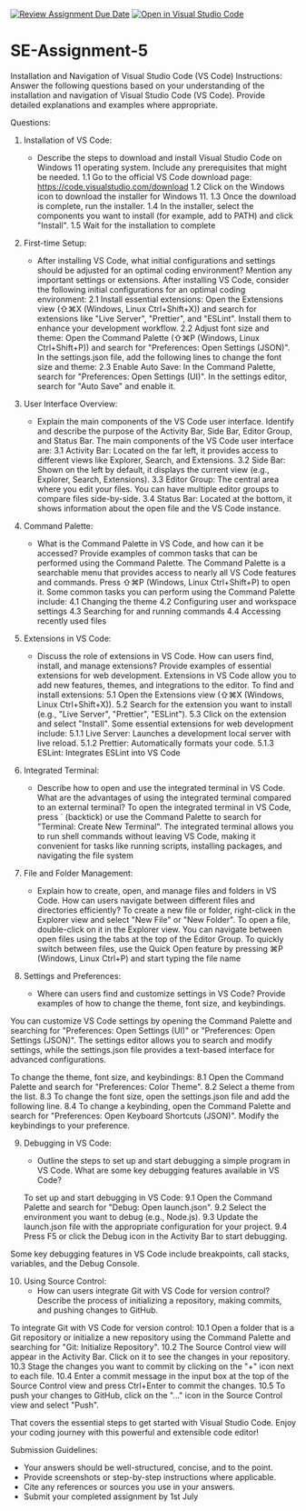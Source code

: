 [![Review Assignment Due Date](https://classroom.github.com/assets/deadline-readme-button-22041afd0340ce965d47ae6ef1cefeee28c7c493a6346c4f15d667ab976d596c.svg)](https://classroom.github.com/a/XoLGRbHq)
[![Open in Visual Studio Code](https://classroom.github.com/assets/open-in-vscode-2e0aaae1b6195c2367325f4f02e2d04e9abb55f0b24a779b69b11b9e10269abc.svg)](https://classroom.github.com/online_ide?assignment_repo_id=15272981&assignment_repo_type=AssignmentRepo)
# SE-Assignment-5
Installation and Navigation of Visual Studio Code (VS Code)
 Instructions:
Answer the following questions based on your understanding of the installation and navigation of Visual Studio Code (VS Code). Provide detailed explanations and examples where appropriate.

 Questions:

1. Installation of VS Code:
   - Describe the steps to download and install Visual Studio Code on Windows 11 operating system. Include any prerequisites that might be needed.
 1.1  Go to the official VS Code download page: https://code.visualstudio.com/download
1.2 Click on the Windows icon to download the installer for Windows 11.
1.3 Once the download is complete, run the installer.
1.4 In the installer, select the components you want to install (for example, add to PATH) and click "Install".
1.5 Wait for the installation to complete

2. First-time Setup:
   - After installing VS Code, what initial configurations and settings should be adjusted for an optimal coding environment? Mention any important settings or extensions.
After installing VS Code, consider the following initial configurations for an optimal coding environment:
2.1 Install essential extensions: Open the Extensions view (⇧⌘X (Windows, Linux Ctrl+Shift+X)) and search for extensions like "Live Server", "Prettier", and "ESLint". Install them to enhance your development workflow.
2.2 Adjust font size and theme: Open the Command Palette (⇧⌘P (Windows, Linux Ctrl+Shift+P)) and search for "Preferences: Open Settings (JSON)". In the settings.json file, add the following lines to change the font size and theme:
2.3 Enable Auto Save: In the Command Palette, search for "Preferences: Open Settings (UI)". In the settings editor, search for "Auto Save" and enable it.

3. User Interface Overview:
   - Explain the main components of the VS Code user interface. Identify and describe the purpose of the Activity Bar, Side Bar, Editor Group, and Status Bar.
The main components of the VS Code user interface are:
3.1 Activity Bar: Located on the far left, it provides access to different views like Explorer, Search, and Extensions.
3.2 Side Bar: Shown on the left by default, it displays the current view (e.g., Explorer, Search, Extensions).
3.3 Editor Group: The central area where you edit your files. You can have multiple editor groups to compare files side-by-side.
3.4 Status Bar: Located at the bottom, it shows information about the open file and the VS Code instance.
4. Command Palette:
   - What is the Command Palette in VS Code, and how can it be accessed? Provide examples of common tasks that can be performed using the Command Palette.
  The Command Palette is a searchable menu that provides access to nearly all VS Code features and commands. Press ⇧⌘P (Windows, Linux Ctrl+Shift+P) to open it. Some common tasks you can perform using the Command Palette include:
4.1 Changing the theme
4.2 Configuring user and workspace settings
4.3 Searching for and running commands
4.4 Accessing recently used files 

5. Extensions in VS Code:
   - Discuss the role of extensions in VS Code. How can users find, install, and manage extensions? Provide examples of essential extensions for web development.
   Extensions in VS Code allow you to add new features, themes, and integrations to the editor. To find and install extensions:
5.1 Open the Extensions view (⇧⌘X (Windows, Linux Ctrl+Shift+X)).
5.2 Search for the extension you want to install (e.g., "Live Server", "Prettier", "ESLint").
5.3 Click on the extension and select "Install".
Some essential extensions for web development include:
5.1.1 Live Server: Launches a development local server with live reload.
5.1.2 Prettier: Automatically formats your code.
5.1.3 ESLint: Integrates ESLint into VS Code

6. Integrated Terminal:
   - Describe how to open and use the integrated terminal in VS Code. What are the advantages of using the integrated terminal compared to an external terminal?
To open the integrated terminal in VS Code, press ` (backtick) or use the Command Palette to search for "Terminal: Create New Terminal". The integrated terminal allows you to run shell commands without leaving VS Code, making it convenient for tasks like running scripts, installing packages, and navigating the file system

7. File and Folder Management:
   - Explain how to create, open, and manage files and folders in VS Code. How can users navigate between different files and directories efficiently?
To create a new file or folder, right-click in the Explorer view and select "New File" or "New Folder". To open a file, double-click on it in the Explorer view. You can navigate between open files using the tabs at the top of the Editor Group.
To quickly switch between files, use the Quick Open feature by pressing ⌘P (Windows, Linux Ctrl+P) and start typing the file name

8. Settings and Preferences:
   - Where can users find and customize settings in VS Code? Provide examples of how to change the theme, font size, and keybindings.

You can customize VS Code settings by opening the Command Palette and searching for "Preferences: Open Settings (UI)" or "Preferences: Open Settings (JSON)". The settings editor allows you to search and modify settings, while the settings.json file provides a text-based interface for advanced configurations.

To change the theme, font size, and keybindings:
8.1 Open the Command Palette and search for "Preferences: Color Theme".
8.2 Select a theme from the list.
8.3 To change the font size, open the settings.json file and add the following line.
8.4 To change a keybinding, open the Command Palette and search for "Preferences: Open Keyboard Shortcuts (JSON)". Modify the keybindings to your preference.

9. Debugging in VS Code:
   - Outline the steps to set up and start debugging a simple program in VS Code. What are some key debugging features available in VS Code?

   To set up and start debugging in VS Code:
9.1 Open the Command Palette and search for "Debug: Open launch.json".
9.2 Select the environment you want to debug (e.g., Node.js).
9.3 Update the launch.json file with the appropriate configuration for your project.
9.4 Press F5 or click the Debug icon in the Activity Bar to start debugging.

Some key debugging features in VS Code include breakpoints, call stacks, variables, and the Debug Console.

10. Using Source Control:
    - How can users integrate Git with VS Code for version control? Describe the process of initializing a repository, making commits, and pushing changes to GitHub.

 To integrate Git with VS Code for version control:
10.1 Open a folder that is a Git repository or initialize a new repository using the Command Palette and searching for "Git: Initialize Repository".
10.2 The Source Control view will appear in the Activity Bar. Click on it to see the changes in your repository.
10.3 Stage the changes you want to commit by clicking on the "+" icon next to each file.
10.4 Enter a commit message in the input box at the top of the Source Control view and press Ctrl+Enter to commit the changes.
10.5 To push your changes to GitHub, click on the "..." icon in the Source Control view and select "Push".

That covers the essential steps to get started with Visual Studio Code. Enjoy your coding journey with this powerful and extensible code editor!   

 Submission Guidelines:
- Your answers should be well-structured, concise, and to the point.
- Provide screenshots or step-by-step instructions where applicable.
- Cite any references or sources you use in your answers.
- Submit your completed assignment by 1st July 

